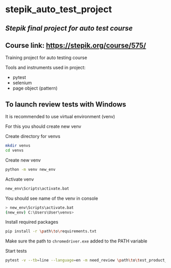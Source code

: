 # stepik_auto_test_project

## _Stepik final project for auto test course_

## Course link: https://stepik.org/course/575/

Training project for auto testing course

Tools and instruments used in project:
- pytest
- selenium
- page object (pattern)

## To launch review tests with Windows

It is recommended to use virtual environment (venv)

For this you should create new venv

Create directory for venvs 
```sh
mkdir venvs
cd venvs
```
Create new venv
```sh
python -m venv new_env
```
Activate venv
```sh
new_env\Scripts\activate.bat 
```
You should see name of the venv in console
```sh
> new_env\Scripts\activate.bat
(new_env) С:\Users\User\venvs>
```
Install required packages
```sh
pip install -r \path\to\requirements.txt
```
Make sure the path to ```chromedriver.exe``` added to the PATH variable

Start tests
```sh
pytest -v --tb=line --language=en -m need_review \path\to\test_product_page.py
```
